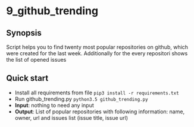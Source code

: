# 9_github_trending

## Synopsis

Script helps you to find twenty most popular repositories on github, which were created for the last week. Additionally for the every repositori shows the list of opened issues

## Quick start

 - Install all requirements from file `pip3 install -r requirements.txt`
 - Run github_trending.py `python3.5 github_trending.py`
 - **Input**: nothing to need any input
 - **Output**: List of popular repositories with following information: name, owner, url and issues list (issue title, issue url)
